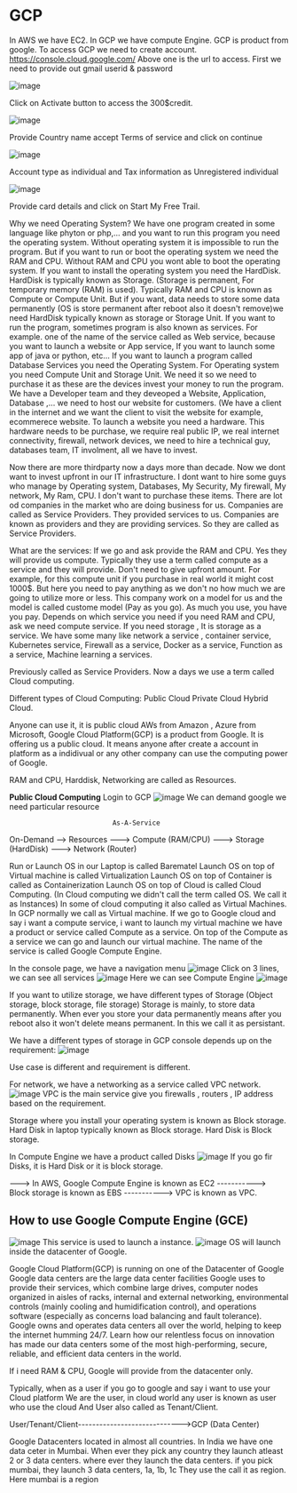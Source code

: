 # GCP
In AWS we have EC2. In GCP we have compute Engine.
GCP is product from google.
To access GCP we need to create account.
https://console.cloud.google.com/
Above one is the url to access. First we need to provide out gmail userid & password

![image](https://github.com/swamychikatla/GCP/assets/40513374/9daeb43b-4c88-41d9-a58f-3534d635ca04)

Click on Activate button to access the 300$credit.

![image](https://github.com/swamychikatla/GCP/assets/40513374/4cfa5e4f-3ae9-4ca8-bb27-808836bffe76)

Provide Country name accept Terms of service and click on continue

![image](https://github.com/swamychikatla/GCP/assets/40513374/325f0972-f6ed-4ce8-b6b5-b8111fc19da0)

Account type as individual and Tax information as Unregistered individual

![image](https://github.com/swamychikatla/GCP/assets/40513374/577a1f99-18cd-4351-8619-598f9434122d)

Provide card details and click on Start My Free Trail.

Why we need Operating System?
We have one program created in some language like phyton or php,... and you want to run this program you need the operating system. Without operating system it is impossible to run the program. But if you want to run or boot the operating system we need the RAM and CPU. Without RAM and CPU you wont able to boot the operating system. If you want to install the operating system you need the HardDisk. HardDisk is typically known as Storage. (Storage is permanent, For temporary memory (RAM) is used). Typically RAM and CPU is known as Compute or Compute Unit. But if you want, data needs to store some data permanently (OS is store permanent after reboot also it doesn't remove)we need HardDisk typically known as storage or Storage Unit. If you want to run the program, sometimes program is also known as services. For example. one of the name of the service called as Web service, because you want to launch a website or App service, If you want to launch some app of java or python, etc... If you want to launch a program called Database Services you need the Operating System. For Operating system you need Compute Unit and Storage Unit. We need it so we need to purchase it as these are the devices invest your money to run the program.
We have a Developer team and they deveoped a Website, Application, Database ,... we need to host our website for customers. (We have a client in the internet and we want the client to visit the website for example, ecommerece website.
To launch a website you need a hardware. This hardware needs to be purchase, we require real public IP, we real internet connectivity, firewall, network devices, we need to hire a technical guy, databases team, IT involment, all we have to invest.

Now there are more thirdparty now a days more than decade. Now we dont want to invest upfront in our IT infrastructure. I dont want to hire some guys who manage by Operating system, Databases, My Security, My firewall, My network, My Ram, CPU. I don't want to purchase these items. There are lot od companies in the market who are doing business for us. Companies are called as Service Providers. They provided services to us. Companies are known as providers and they are providing services. So they are called as Service Providers.

What are the services: If we go and ask provide the RAM and CPU. Yes they will provide us compute. Typically they use a term called compute as a service and they will provide. Don't need to give upfront amount. For example, for this compute unit if you purchase in real world it might cost 1000$. But here you need to pay anything as we don't no how much we are going to utilize more or less. This company work on a model for us and the model is called custome model (Pay as you go). As much you use, you have you pay. Depends on which service you need if you need RAM and CPU, ask we need compute service. If you need storage , It is storage as a service. We have some many like network a service , container service, Kubernetes service, Firewall as a service, Docker as a service, Function as a service, Machine learning a services. 

Previously called as Service Providers. Now a days we use a term called Cloud computing.

Different types of Cloud Computing:
Public Cloud
Private Cloud
Hybrid Cloud.

Anyone can use it, it is public cloud
AWs from Amazon , Azure from Microsoft, Google Cloud Platform(GCP) is a product from Google. It is offering us a public cloud. It means anyone after create a account in platform as a indidivual or any other company can use the computing power of Google.

RAM and CPU, Harddisk, Networking are called as Resources.

**Public Cloud Computing**
Login to GCP
![image](https://github.com/swamychikatla/GCP/assets/40513374/49822867-1afe-4576-9180-f691a858e2e3)
We can demand google we need particular resource

                              As-A-Service
On-Demand --> Resources ---> Compute (RAM/CPU)
                        ---> Storage (HardDisk)
                        ---> Network (Router)


Run or Launch OS in our Laptop is called Barematel 
Launch OS on top of Virtual machine is called Virtualization
Launch OS on top of Container is called as Containerization
Launch OS on top of Cloud is called Cloud Computing. 
   (In Cloud computing we didn't call the term called OS. We call it as Instances) In some of cloud computing it also called as Virtual Machines.
    In GCP normally we call as Virtual machine.
    If we go to Google cloud and say i want a compute service, i want to launch my virtual machine we have a product or service called Compute as a service. On top of the Compute as a service we can go and launch our virtual machine. The name of the service is called Google Compute Engine.

In the console page, we have a navigation menu 
![image](https://github.com/swamychikatla/GCP/assets/40513374/feba8e16-8e81-4496-8d1c-bd337bb504d9)
Click on 3 lines, we can see all services
![image](https://github.com/swamychikatla/GCP/assets/40513374/c9735c9c-37e3-479d-abe8-35675039fabe)
Here we can see Compute Engine
![image](https://github.com/swamychikatla/GCP/assets/40513374/ea889fb5-4fc0-4f40-b5d1-9b8c219ace35)

If you want to utilize storage, we have different types of Storage (Object storage, block storage, file storage)
Storage is mainly, to store data permanently. When ever you store your data permanently means after you reboot also it won't delete means permanent. In this we call it as persistant.

We have a different types of storage in GCP console depends up on the requirement:
![image](https://github.com/swamychikatla/GCP/assets/40513374/73ea7c21-f528-4633-8131-fefd04b8b7dc)

Use case is different and requirement is different.

For network, we have a networking as a service called VPC network.
![image](https://github.com/swamychikatla/GCP/assets/40513374/25385639-5715-47c7-8438-53eea5218062)
VPC is the main service give you firewalls , routers , IP address based on the requirement.

Storage where you install your operating system is known as Block storage.
Hard Disk in laptop typically known as Block storage.
Hard Disk is Block storage.

In Compute Engine we have a product called Disks
![image](https://github.com/swamychikatla/GCP/assets/40513374/98e0a574-755c-4801-88a9-96505c3f61f7)
If you go fir Disks, it is Hard Disk or it is block storage.


---> In AWS, Google Compute Engine is known as EC2
-----------> Block storage is known as EBS
-----------> VPC is known as VPC.

How to use Google Compute Engine (GCE)
--------------------------------------
![image](https://github.com/swamychikatla/GCP/assets/40513374/d98b1fcf-a170-4d32-b30a-a12e4cf77a3a)
This service is used to launch a instance.
![image](https://github.com/swamychikatla/GCP/assets/40513374/947a227b-a354-447c-8725-c4f4071523d0)
OS will launch inside the datacenter of Google.

Google Cloud Platform(GCP) is running on one of the Datacenter of Google
Google data centers are the large data center facilities Google uses to provide their services, which combine large drives, computer nodes organized in aisles of racks, internal and external networking, environmental controls (mainly cooling and humidification control), and operations software (especially as concerns load balancing and fault tolerance).
Google owns and operates data centers all over the world, helping to keep the internet humming 24/7. Learn how our relentless focus on innovation has made our data centers some of the most high-performing, secure, reliable, and efficient data centers in the world.

If i need RAM & CPU, Google will provide from the datacenter only.

Typically, when as a user if you go to google and say i  want to use your Cloud platform
We are the user, in cloud world any user is known as user who use the cloud
And User also called as Tenant/Client.

User/Tenant/Client----------------------------->GCP (Data Center)

Google Datacenters located in almost all countries.
In India we have one data ceter in Mumbai.
When ever they pick any country they launch atleast 2 or 3 data centers. where ever they launch the data centers. if you pick mumbai, they launch 3 data centers, 1a, 1b, 1c
They use the call it as region. Here mumbai is a region









